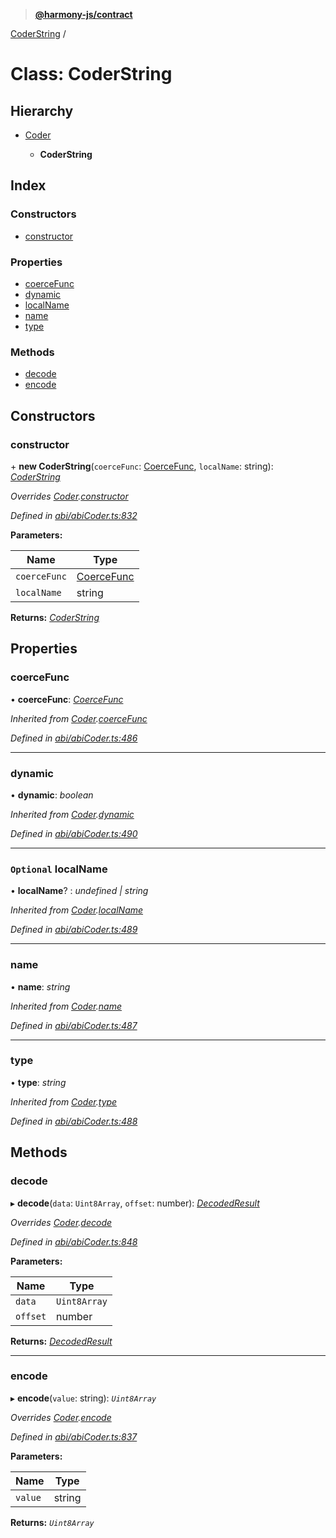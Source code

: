 > **[@harmony-js/contract](../README.md)**

[CoderString](coderstring.md) /

# Class: CoderString

## Hierarchy

* [Coder](coder.md)

  * **CoderString**

## Index

### Constructors

* [constructor](coderstring.md#constructor)

### Properties

* [coerceFunc](coderstring.md#coercefunc)
* [dynamic](coderstring.md#dynamic)
* [localName](coderstring.md#optional-localname)
* [name](coderstring.md#name)
* [type](coderstring.md#type)

### Methods

* [decode](coderstring.md#decode)
* [encode](coderstring.md#encode)

## Constructors

###  constructor

\+ **new CoderString**(`coerceFunc`: [CoerceFunc](../README.md#coercefunc), `localName`: string): *[CoderString](coderstring.md)*

*Overrides [Coder](coder.md).[constructor](coder.md#constructor)*

*Defined in [abi/abiCoder.ts:832](https://github.com/FireStack-Lab/Harmony-sdk-core/blob/c727071/packages/harmony-contract/src/abi/abiCoder.ts#L832)*

**Parameters:**

Name | Type |
------ | ------ |
`coerceFunc` | [CoerceFunc](../README.md#coercefunc) |
`localName` | string |

**Returns:** *[CoderString](coderstring.md)*

## Properties

###  coerceFunc

• **coerceFunc**: *[CoerceFunc](../README.md#coercefunc)*

*Inherited from [Coder](coder.md).[coerceFunc](coder.md#coercefunc)*

*Defined in [abi/abiCoder.ts:486](https://github.com/FireStack-Lab/Harmony-sdk-core/blob/c727071/packages/harmony-contract/src/abi/abiCoder.ts#L486)*

___

###  dynamic

• **dynamic**: *boolean*

*Inherited from [Coder](coder.md).[dynamic](coder.md#dynamic)*

*Defined in [abi/abiCoder.ts:490](https://github.com/FireStack-Lab/Harmony-sdk-core/blob/c727071/packages/harmony-contract/src/abi/abiCoder.ts#L490)*

___

### `Optional` localName

• **localName**? : *undefined | string*

*Inherited from [Coder](coder.md).[localName](coder.md#optional-localname)*

*Defined in [abi/abiCoder.ts:489](https://github.com/FireStack-Lab/Harmony-sdk-core/blob/c727071/packages/harmony-contract/src/abi/abiCoder.ts#L489)*

___

###  name

• **name**: *string*

*Inherited from [Coder](coder.md).[name](coder.md#name)*

*Defined in [abi/abiCoder.ts:487](https://github.com/FireStack-Lab/Harmony-sdk-core/blob/c727071/packages/harmony-contract/src/abi/abiCoder.ts#L487)*

___

###  type

• **type**: *string*

*Inherited from [Coder](coder.md).[type](coder.md#type)*

*Defined in [abi/abiCoder.ts:488](https://github.com/FireStack-Lab/Harmony-sdk-core/blob/c727071/packages/harmony-contract/src/abi/abiCoder.ts#L488)*

## Methods

###  decode

▸ **decode**(`data`: `Uint8Array`, `offset`: number): *[DecodedResult](../interfaces/decodedresult.md)*

*Overrides [Coder](coder.md).[decode](coder.md#abstract-decode)*

*Defined in [abi/abiCoder.ts:848](https://github.com/FireStack-Lab/Harmony-sdk-core/blob/c727071/packages/harmony-contract/src/abi/abiCoder.ts#L848)*

**Parameters:**

Name | Type |
------ | ------ |
`data` | `Uint8Array` |
`offset` | number |

**Returns:** *[DecodedResult](../interfaces/decodedresult.md)*

___

###  encode

▸ **encode**(`value`: string): *`Uint8Array`*

*Overrides [Coder](coder.md).[encode](coder.md#abstract-encode)*

*Defined in [abi/abiCoder.ts:837](https://github.com/FireStack-Lab/Harmony-sdk-core/blob/c727071/packages/harmony-contract/src/abi/abiCoder.ts#L837)*

**Parameters:**

Name | Type |
------ | ------ |
`value` | string |

**Returns:** *`Uint8Array`*